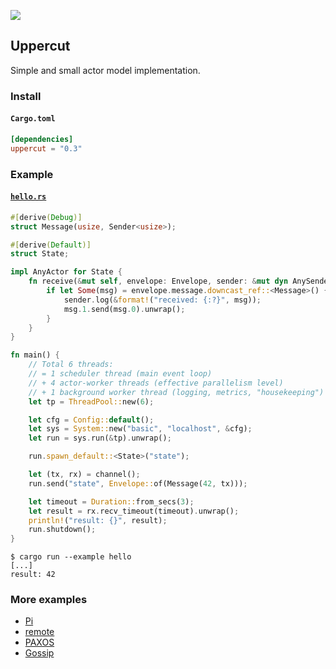 ![](https://github.com/sergey-melnychuk/uppercut/workflows/Rust/badge.svg)

## Uppercut

Simple and small actor model implementation.

### Install

#### `Cargo.toml`

```toml
[dependencies]
uppercut = "0.3"
```

### Example

#### [`hello.rs`](/examples/hello.rs)

```rust
#[derive(Debug)]
struct Message(usize, Sender<usize>);

#[derive(Default)]
struct State;

impl AnyActor for State {
    fn receive(&mut self, envelope: Envelope, sender: &mut dyn AnySender) {
        if let Some(msg) = envelope.message.downcast_ref::<Message>() {
            sender.log(&format!("received: {:?}", msg));
            msg.1.send(msg.0).unwrap();
        }
    }
}

fn main() {
    // Total 6 threads:
    // = 1 scheduler thread (main event loop)
    // + 4 actor-worker threads (effective parallelism level)
    // + 1 background worker thread (logging, metrics, "housekeeping")
    let tp = ThreadPool::new(6);

    let cfg = Config::default();
    let sys = System::new("basic", "localhost", &cfg);
    let run = sys.run(&tp).unwrap();

    run.spawn_default::<State>("state");

    let (tx, rx) = channel();
    run.send("state", Envelope::of(Message(42, tx)));

    let timeout = Duration::from_secs(3);
    let result = rx.recv_timeout(timeout).unwrap();
    println!("result: {}", result);
    run.shutdown();
}
```

```shell
$ cargo run --example hello
[...]
result: 42
```

### More examples

- [Pi](/examples/pi.rs)
- [remote](/examples/remote.rs)
- [PAXOS](/examples/paxos.rs)
- [Gossip](/examples/gossip.rs)
